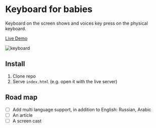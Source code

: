 # Keyboard for babies

Keyboard on the screen shows and voices key press on the physical keyboard.

[Live Demo](https://apayrus.github.io/keyboard-for-babies/)

![keyboard](https://user-images.githubusercontent.com/1222611/146466528-d1f44a88-5b78-413f-9726-dbc29804c932.gif)

## Install

1. Clone repo
2. Serve `index.html` (e.g. open it with the live server)

## Road map

- [ ] Add multi language support, in addition to English: Russian, Arabic
- [ ] An article
- [ ] A screen cast
